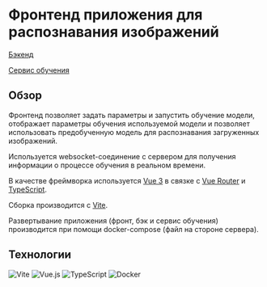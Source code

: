 # Фронтенд приложения для распознавания изображений

[Бэкенд](https://github.com/gfnIvanov/ImageDetectApp-serv)

[Сервис обучения](https://github.com/gfnIvanov/ImageDetectApp-train)

## Обзор

Фронтенд позволяет задать параметры и запустить обучение модели, отображает параметры обучения используемой модели и позволяет использовать предобученную модель для распознавания загруженных изображений.

Используется websocket-соединение с сервером для получения информации о процессе обучения в реальном времени.

В качестве фреймворка используется [Vue 3](https://v3.ru.vuejs.org/) в связке с [Vue Router](https://router.vuejs.org/) и [TypeScript](https://www.typescriptlang.org/).

Сборка производится с [Vite](https://vitejs.dev/).

Развертывание приложения (фронт, бэк и сервис обучения) производится при помощи docker-compose (файл на стороне сервера).

## Технологии

![Vite](https://img.shields.io/badge/vite-%23646CFF.svg?style=for-the-badge&logo=vite&logoColor=white)
![Vue.js](https://img.shields.io/badge/vuejs-%2335495e.svg?style=for-the-badge&logo=vuedotjs&logoColor=%234FC08D)
![TypeScript](https://img.shields.io/badge/typescript-%23007ACC.svg?style=for-the-badge&logo=typescript&logoColor=white)
![Docker](https://img.shields.io/badge/docker-%230db7ed.svg?style=for-the-badge&logo=docker&logoColor=white)
